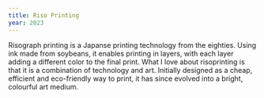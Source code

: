 ```yaml
---
title: Riso Printing
year: 2023
---
```

Risograph printing is a Japanse printing technology from the eighties. Using ink made from soybeans, it enables printing in layers, with each layer adding a different color to the final print. What I love about risoprinting is that it is a combination of technology and art. Initially designed as a cheap, efficient and eco-friendly way to print, it has since evolved into a bright, colourful art medium.